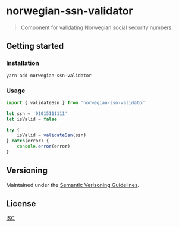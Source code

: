 # norwegian-ssn-validator

> Component for validating Norwegian social security numbers.

## Getting started

### Installation

```shell
yarn add norwegian-ssn-validator
```

### Usage

```js
import { validateSsn } from 'norwegian-ssn-validator'

let ssn = '01015111111'
let isValid = false

try {
    isValid = validateSsn(ssn)
} catch(error) {
    console.error(error)
}
```

## Versioning

Maintained under the [Semantic Verisoning Guidelines](https://semver.org).

## License
[ISC](https://opensource.org/licenses/ISC)